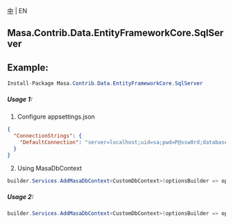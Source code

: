 [中](README.zh-CN.md) | EN

## Masa.Contrib.Data.EntityFrameworkCore.SqlServer

## Example:

```c#
Install-Package Masa.Contrib.Data.EntityFrameworkCore.SqlServer
```

##### Usage 1:

1. Configure appsettings.json

``` appsettings.json
{
  "ConnectionStrings": {
    "DefaultConnection": "server=localhost;uid=sa;pwd=P@ssw0rd;database=identity"
  }
}
```

2. Using MasaDbContext

``` C#
builder.Services.AddMasaDbContext<CustomDbContext>(optionsBuilder => optionsBuilder.UseFilter().UseSqlServer());
```

##### Usage 2:

``` C#
builder.Services.AddMasaDbContext<CustomDbContext>(optionsBuilder => optionsBuilder.UseFilter().UseSqlServer("server=localhost;uid=sa;pwd=P@ssw0rd;database=identity"));
```